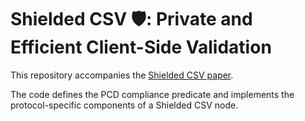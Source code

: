 # Shielded CSV 🛡️: Private and Efficient Client-Side Validation

This repository accompanies the [Shielded CSV paper](https://github.com/ShieldedCSV/ShieldedCSV/releases/latest/download/main.pdf).

The code defines the PCD compliance predicate and implements the protocol-specific components of a Shielded CSV node.
